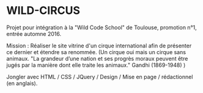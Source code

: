 # WILD-CIRCUS


Projet pour intégration à la "Wild Code School" de Toulouse, promotion n°1, entrée automne 2016.

Mission : Réaliser le site vitrine d'un cirque international afin de présenter ce dernier et étendre sa renommée.
(Un cirque oui mais un cirque sans animaux.
"La grandeur d’une nation et ses progrès moraux peuvent être jugés par la manière dont elle traite les animaux." 
Gandhi (1869-1948)
)

Jongler avec HTML / CSS / JQuery / Design / Mise en page / rédactionnel (en anglais).
